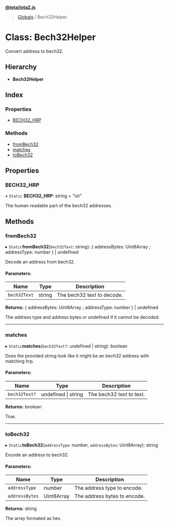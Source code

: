 **[@iota/iota2.js](../README.md)**

> [Globals](../README.md) / Bech32Helper

# Class: Bech32Helper

Convert address to bech32.

## Hierarchy

* **Bech32Helper**

## Index

### Properties

* [BECH32\_HRP](bech32helper.md#bech32_hrp)

### Methods

* [fromBech32](bech32helper.md#frombech32)
* [matches](bech32helper.md#matches)
* [toBech32](bech32helper.md#tobech32)

## Properties

### BECH32\_HRP

▪ `Static` **BECH32\_HRP**: string = "iot"

The human readable part of the bech32 addresses.

## Methods

### fromBech32

▸ `Static`**fromBech32**(`bech32Text`: string): { addressBytes: Uint8Array ; addressType: number  } \| undefined

Decode an address from bech32.

#### Parameters:

Name | Type | Description |
------ | ------ | ------ |
`bech32Text` | string | The bech32 text to decode. |

**Returns:** { addressBytes: Uint8Array ; addressType: number  } \| undefined

The address type and address bytes or undefined if it cannot be decoded.

___

### matches

▸ `Static`**matches**(`bech32Text?`: undefined \| string): boolean

Does the provided string look like it might be an bech32 address with matching hrp.

#### Parameters:

Name | Type | Description |
------ | ------ | ------ |
`bech32Text?` | undefined \| string | The bech32 text to text. |

**Returns:** boolean

True.

___

### toBech32

▸ `Static`**toBech32**(`addressType`: number, `addressBytes`: Uint8Array): string

Encode an address to bech32.

#### Parameters:

Name | Type | Description |
------ | ------ | ------ |
`addressType` | number | The address type to encode. |
`addressBytes` | Uint8Array | The address bytes to encode. |

**Returns:** string

The array formated as hex.
